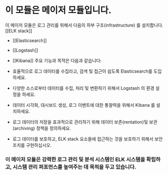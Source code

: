 # 이 모듈은 메이저 모듈입니다.

이 메이저 모듈은 로그 관리를 위해서 다음의 하부 구조(infrastructure) 를 설치합니다.
[[ELK stack]]
- [[Elasticsearch]]
- [[Logstash]]
- [[Kibana]] 
주요 기능과 목적은 다음과 같습니다:

- 효율적으로 로그 데이터를 수집라고, 검색 및 접근이 쉽도록 Elasticsearch를 도입하세요.

- 다양한 소스로부터 데이터를 수집, 처리 및 변환하기 위해서 Logstash 의 환경 설정을 하세요.

- 데이터 시각화, 대시보드 생성, 로그 이벤트에 대한 통찰력을 위해서 Kibana 를 설치하세요.

- 로그 데이터의 저장을 효과적으로 관리하기 위해 데이터 보존(rentation)및 보관(archiving) 정책을 정의하세요.

- 로그 데이터를 보호하고, ELK stack 요소들에 접근하는 것을 보호하기 위해서 보안 조치를 구현하십시오.

### 이 메이저 모듈은 강력한 로그 관리 및 분석 시스템인 ELK 시스템을 확립하고, 시스템 관리 퍼포먼스를 높여주는 데 목적을 두고 있습니다.
